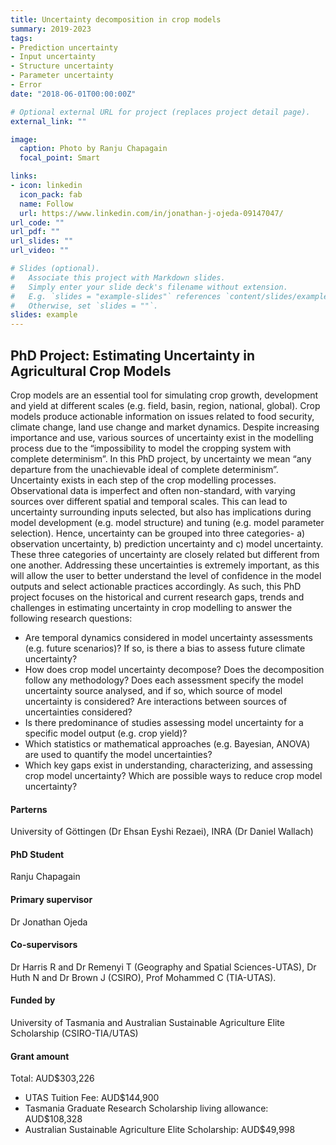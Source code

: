 ```yaml
---
title: Uncertainty decomposition in crop models
summary: 2019-2023
tags:
- Prediction uncertainty
- Input uncertainty
- Structure uncertainty
- Parameter uncertainty
- Error
date: "2018-06-01T00:00:00Z"

# Optional external URL for project (replaces project detail page).
external_link: ""

image:
  caption: Photo by Ranju Chapagain
  focal_point: Smart

links:
- icon: linkedin
  icon_pack: fab
  name: Follow
  url: https://www.linkedin.com/in/jonathan-j-ojeda-09147047/
url_code: ""
url_pdf: ""
url_slides: ""
url_video: ""

# Slides (optional).
#   Associate this project with Markdown slides.
#   Simply enter your slide deck's filename without extension.
#   E.g. `slides = "example-slides"` references `content/slides/example-slides.md`.
#   Otherwise, set `slides = ""`.
slides: example
---
```


## PhD Project: Estimating Uncertainty in Agricultural Crop Models

Crop models are an essential tool for simulating crop growth, development and yield at different scales (e.g. field, basin, region, national, global). Crop models produce actionable information on issues related to food security, climate change, land use change and market dynamics. Despite increasing importance and use, various sources of uncertainty exist in the modelling process due to the “impossibility to model the cropping system with complete determinism”. In this PhD project, by uncertainty we mean “any departure from the unachievable ideal of complete determinism”. Uncertainty exists in each step of the crop modelling processes. Observational data is imperfect and often non-standard, with varying sources over different spatial and temporal scales. This can lead to uncertainty surrounding inputs selected, but also has implications during model development (e.g. model structure) and tuning (e.g. model parameter selection). Hence, uncertainty can be grouped into three categories- a) observation uncertainty, b) prediction uncertainty and c) model uncertainty. These three categories of uncertainty are closely related but different from one another. Addressing these uncertainties is extremely important, as this will allow the user to better understand the level of confidence in the model outputs and select actionable practices accordingly. As such, this PhD project focuses on the historical and current research gaps, trends and challenges in estimating uncertainty in crop modelling to answer the following research questions:

- Are temporal dynamics considered in model uncertainty assessments (e.g. future scenarios)? If so, is there a bias to assess future climate uncertainty?
- How does crop model uncertainty decompose? Does the decomposition follow any methodology? Does each assessment specify the model uncertainty source analysed, and if so, which source of model uncertainty is considered? Are interactions between sources of uncertainties considered?
- Is there predominance of studies assessing model uncertainty for a specific model output (e.g. crop yield)?
- Which statistics or mathematical approaches (e.g. Bayesian, ANOVA) are used to quantify the model uncertainties?
- Which key gaps exist in understanding, characterizing, and assessing crop model uncertainty? Which are possible ways to reduce crop model uncertainty?

#### Parterns
University of Göttingen (Dr Ehsan Eyshi Rezaei), INRA (Dr Daniel Wallach) 

#### PhD Student
Ranju Chapagain

#### Primary supervisor
Dr Jonathan Ojeda

#### Co-supervisors
Dr Harris R and Dr Remenyi T (Geography and Spatial Sciences-UTAS), Dr Huth N and Dr Brown J (CSIRO), Prof Mohammed C (TIA-UTAS).

#### Funded by
University of Tasmania and Australian Sustainable Agriculture Elite Scholarship (CSIRO-TIA/UTAS)

#### Grant amount
Total: AUD$303,226
- UTAS Tuition Fee: AUD$144,900
- Tasmania Graduate Research Scholarship living allowance: AUD$108,328
- Australian Sustainable Agriculture Elite Scholarship: AUD$49,998


